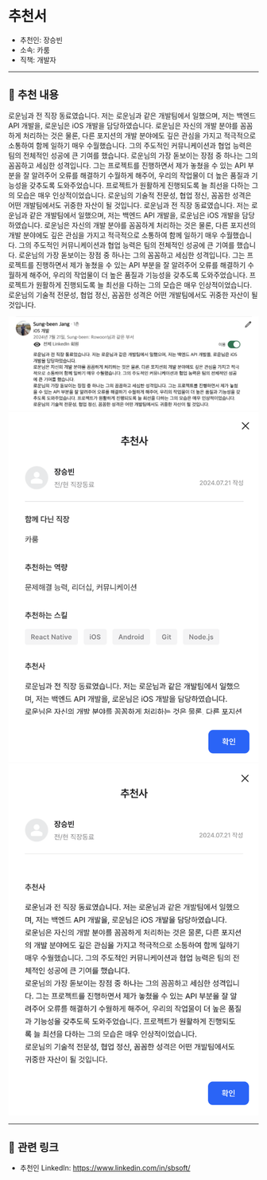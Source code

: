 # 추천서

- 추천인: 장승빈
- 소속: 카룸
- 직책: 개발자

---

## 💬 추천 내용

로운님과 전 직장 동료였습니다. 저는 로운님과 같은 개발팀에서 일했으며, 저는 백엔드 API 개발을, 로운님은 iOS 개발을 담당하였습니다.
로운님은 자신의 개발 분야를 꼼꼼하게 처리하는 것은 물론, 다른 포지션의 개발 분야에도 깊은 관심을 가지고 적극적으로 소통하여 함께 일하기 매우 수월했습니다. 그의 주도적인 커뮤니케이션과 협업 능력은 팀의 전체적인 성공에 큰 기여를 했습니다.
로운님의 가장 돋보이는 장점 중 하나는 그의 꼼꼼하고 세심한 성격입니다. 그는 프로젝트를 진행하면서 제가 놓쳤을 수 있는 API 부분을 잘 알려주어 오류를 해결하기 수월하게 해주어, 우리의 작업물이 더 높은 품질과 기능성을 갖추도록 도와주었습니다. 프로젝트가 원활하게 진행되도록 늘 최선을 다하는 그의 모습은 매우 인상적이었습니다.
로운님의 기술적 전문성, 협업 정신, 꼼꼼한 성격은 어떤 개발팀에서도 귀중한 자산이 될 것입니다.
로운님과 전 직장 동료였습니다. 저는 로운님과 같은 개발팀에서 일했으며, 저는 백엔드 API 개발을, 로운님은 iOS 개발을 담당하였습니다. 로운님은 자신의 개발 분야를 꼼꼼하게 처리하는 것은 물론, 다른 포지션의 개발 분야에도 깊은 관심을 가지고 적극적으로 소통하여 함께 일하기 매우 수월했습니다. 그의 주도적인 커뮤니케이션과 협업 능력은 팀의 전체적인 성공에 큰 기여를 했습니다. 로운님의 가장 돋보이는 장점 중 하나는 그의 꼼꼼하고 세심한 성격입니다. 그는 프로젝트를 진행하면서 제가 놓쳤을 수 있는 API 부분을 잘 알려주어 오류를 해결하기 수월하게 해주어, 우리의 작업물이 더 높은 품질과 기능성을 갖추도록 도와주었습니다. 프로젝트가 원활하게 진행되도록 늘 최선을 다하는 그의 모습은 매우 인상적이었습니다. 로운님의 기술적 전문성, 협업 정신, 꼼꼼한 성격은 어떤 개발팀에서도 귀중한 자산이 될 것입니다.

![](/assets/linkedin/linkedin-caroom-sungbeen-developer.png)
![](/assets/wanted/wanted-caroom-sungbeen-developer-01.png)
![](/assets/wanted/wanted-caroom-sungbeen-developer-02.png)

---

## 🔗 관련 링크

- 추천인 LinkedIn: https://www.linkedin.com/in/sbsoft/
